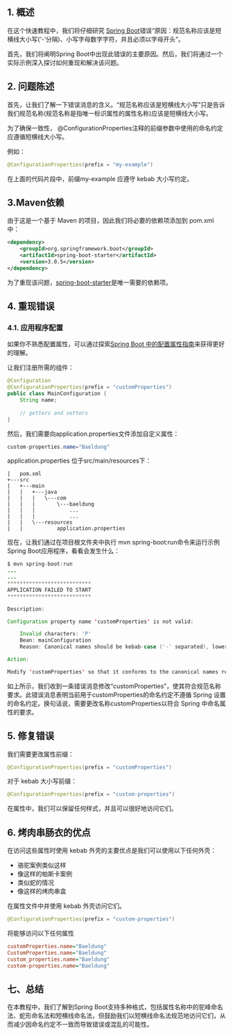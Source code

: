 ## 1. 概述

在这个快速教程中，我们将仔细研究 [Spring Boot](https://www.baeldung.com/spring-boot)错误“原因：规范名称应该是短横线大小写(‘-’分隔)、小写字母数字字符，并且必须以字母开头”。

首先，我们将阐明Spring Boot中出现此错误的主要原因。然后，我们将通过一个实际示例深入探讨如何重现和解决该问题。

## 2. 问题陈述

首先，让我们了解一下错误消息的含义。“规范名称应该是短横线大小写”只是告诉我们规范名称(规范名称是指唯一标识属性的属性名称)应该是短横线大小写。

为了确保一致性， @ConfigurationProperties注释的前缀参数中使用的命名约定应遵循短横线大小写。

例如：

```java
@ConfigurationProperties(prefix = "my-example")
```

在上面的代码片段中，前缀my-example 应遵守 kebab 大小写约定。

## 3.Maven依赖

由于这是一个基于 Maven 的项目，因此我们将必要的依赖项添加到 pom.xml中：

```xml
<dependency> 
    <groupId>org.springframework.boot</groupId> 
    <artifactId>spring-boot-starter</artifactId> 
    <version>3.0.5</version>
</dependency>

```

为了重现该问题，[spring-boot-starter](https://mvnrepository.com/artifact/org.springframework.boot/spring-boot-maven-plugin)是唯一需要的依赖项。

## 4. 重现错误

### 4.1. 应用程序配置

如果你不熟悉配置属性，可以通过探索[Spring Boot 中的配置属性指南](https://www.baeldung.com/configuration-properties-in-spring-boot)来获得更好的理解。

让我们注册所需的组件：

```java
@Configuration
@ConfigurationProperties(prefix = "customProperties")
public class MainConfiguration {
    String name;
 
    // getters and setters
}

```

然后，我们需要向application.properties文件添加自定义属性：

```java
custom-properties.name="Baeldung"
```

application.properties 位于src/main/resources下：

```applescript
|   pom.xml
+---src
|   +---main
|   |   +---java
|   |   |   \---com
|   |   |       \---baeldung
|   |   |           ...
|   |   |           ...
|   |   \---resources
|   |           application.properties
```

现在，让我们通过在项目根文件夹中执行 mvn spring-boot:run命令来运行示例Spring Boot应用程序，看看会发生什么：

```java
$ mvn spring-boot:run
...
...
***************************
APPLICATION FAILED TO START
***************************

Description:

Configuration property name 'customProperties' is not valid:

    Invalid characters: 'P'
    Bean: mainConfiguration
    Reason: Canonical names should be kebab-case ('-' separated), lowercase alpha-numeric characters and must start with a letter

Action:

Modify 'customProperties' so that it conforms to the canonical names requirements.
```

如上所示，我们收到一条错误消息修改“customProperties”，使其符合规范名称要求。此错误消息表明当前用于customProperties的命名约定不遵循 Spring 设置的命名约定。换句话说，需要更改名称customProperties以符合 Spring 中命名属性的要求。

## 5. 修复错误

我们需要更改属性前缀：

```java
@ConfigurationProperties(prefix = "customProperties")
```

对于 kebab 大小写前缀：

```java
@ConfigurationProperties(prefix = "custom-properties")
```

在属性中，我们可以保留任何样式，并且可以很好地访问它们。

## 6. 烤肉串肠衣的优点

在访问这些属性时使用 kebab 外壳的主要优点是我们可以使用以下任何外壳：

- 骆驼案例类似这样
- 像这样的帕斯卡案例
- 类似蛇的情况
- 像这样的烤肉串盒

在属性文件中并使用 kebab 外壳访问它们。

```swift
@ConfigurationProperties(prefix = "custom-properties")
```

将能够访问以下任何属性

```ini
customProperties.name="Baeldung"
CustomProperties.name="Baeldung"
custom_properties.name="Baeldung"
custom-properties.name="Baeldung"
```

## 七、总结

在本教程中，我们了解到Spring Boot支持多种格式，包括属性名称中的驼峰命名法、蛇形命名法和短横线命名法，但鼓励我们以短横线命名法规范地访问它们，从而减少因命名约定不一致而导致错误或混乱的可能性。